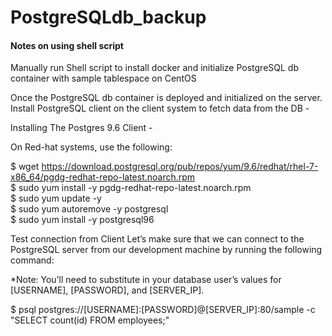 # PostgreSQLdb_backup

<h4> Notes on using shell script </h4>

Manually run Shell script to install docker and initialize PostgreSQL db container with sample tablespace on CentOS

Once the PostgreSQL db container is deployed and initialized on the server. Install PostgreSQL client on the client system to fetch data from the DB -

Installing The Postgres 9.6 Client -

On Red-hat systems, use the following:

$ wget https://download.postgresql.org/pub/repos/yum/9.6/redhat/rhel-7-x86_64/pgdg-redhat-repo-latest.noarch.rpm <br />
$ sudo yum install -y pgdg-redhat-repo-latest.noarch.rpm <br />
$ sudo yum update -y <br />
$ sudo yum autoremove -y postgresql <br />
$ sudo yum install -y postgresql96 <br />

Test connection from Client
Let’s make sure that we can connect to the PostgreSQL server from our development machine by running the following command:

*Note: You’ll need to substitute in your database user’s values for [USERNAME], [PASSWORD], and [SERVER_IP]. <br />

$ psql postgres://[USERNAME]:[PASSWORD]@[SERVER_IP]:80/sample -c "SELECT count(id) FROM employees;"
